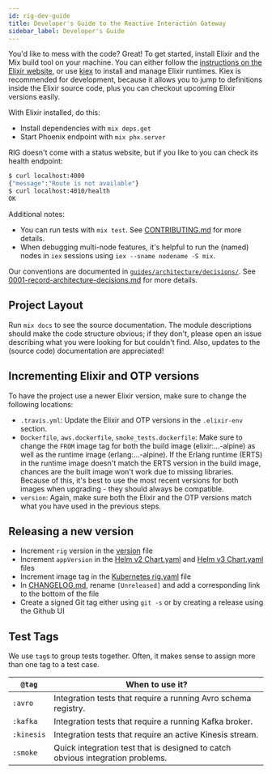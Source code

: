 ```yaml
---
id: rig-dev-guide
title: Developer's Guide to the Reactive Interaction Gateway
sidebar_label: Developer's Guide
---
```


You'd like to mess with the code? Great! To get started, install Elixir and the Mix build tool on your machine. You can either follow the [instructions on the Elixir website](https://elixir-lang.org/install.html), or use [kiex](https://github.com/taylor/kiex) to install and manage Elixir runtimes. Kiex is recommended for development, because it allows you to jump to definitions inside the Elixir source code, plus you can checkout upcoming Elixir versions easily.

With Elixir installed, do this:

- Install dependencies with `mix deps.get`
- Start Phoenix endpoint with `mix phx.server`

RIG doesn't come with a status website, but if you like to you can check its health endpoint:

```bash
$ curl localhost:4000
{"message":"Route is not available"}
$ curl localhost:4010/health
OK
```

Additional notes:

- You can run tests with `mix test`. See [CONTRIBUTING.md](https://github.com/Accenture/reactive-interaction-gateway/blob/master/CONTRIBUTING.md) for more details.
- When debugging multi-node features, it's helpful to run the (named) nodes in `iex` sessions
  using `iex --sname nodename -S mix`.

Our conventions are documented in [`guides/architecture/decisions/`](https://github.com/Accenture/reactive-interaction-gateway/blob/master/guides/architecture/decisions/). See [0001-record-architecture-decisions.md](https://github.com/Accenture/reactive-interaction-gateway/blob/master/guides/architecture/decisions/0001-record-architecture-decisions.md) for more details.

## Project Layout

Run `mix docs` to see the source documentation. The module descriptions should make the code structure obvious; if they don't, please open an issue describing what you were looking for but couldn't find. Also, updates to the (source code) documentation are appreciated!

## Incrementing Elixir and OTP versions

To have the project use a newer Elixir version, make sure to change the following locations:

- `.travis.yml`: Update the Elixir and OTP versions in the `.elixir-env` section.
- `Dockerfile`, `aws.dockerfile`, `smoke_tests.dockerfile`: Make sure to change the `FROM` image tag for both the build image (elixir:...-alpine) as well as the runtime image (erlang:...-alpine). If the Erlang runtime (ERTS) in the runtime image doesn't match the ERTS version in the build image, chances are the built image won't work due to missing libraries. Because of this, it's best to use the most recent versions for both images when upgrading - they should always be compatible.
- `version`: Again, make sure both the Elixir and the OTP versions match what you have used in the previous steps.

## Releasing a new version

- Increment `rig` version in the [version](../version) file
- Increment `appVersion` in the [Helm v2 Chart.yaml](../deployment/helm2/reactive-interaction-gateway/Chart.yaml) and [Helm v3 Chart.yaml](../deployment/helm3/reactive-interaction-gateway/Chart.yaml) files
- Increment image tag in the [Kubernetes rig.yaml](../deployment/kubectl/rig.yaml) file
- In [CHANGELOG.md](../CHANGELOG.md), rename `[Unreleased]` and add a corresponding link to the bottom of the file
- Create a signed Git tag either using `git -s` or by creating a release using the Github UI

## Test Tags

We use `tag`s to group tests together. Often, it makes sense to assign more than one tag to a test case.

| `@tag`     | When to use it?                                                                |
| ---------- | ------------------------------------------------------------------------------ |
| `:avro`    | Integration tests that require a running Avro schema registry.                 |
| `:kafka`   | Integration tests that require a running Kafka broker.                         |
| `:kinesis` | Integration tests that require an active Kinesis stream.                       |
| `:smoke`   | Quick integration test that is designed to catch obvious integration problems. |
